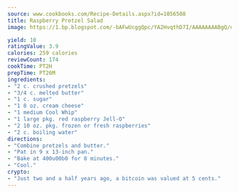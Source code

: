 ```yaml
---
source: www.cookbooks.com/Recipe-Details.aspx?id=1056508
title: Raspberry Pretzel Salad
image: https://1.bp.blogspot.com/-bAFwUcggQpc/YA2HvqthD7I/AAAAAAAABgQ/dGGityjUeSk5WIgvhJroHVt7XYoXF2qygCLcBGAsYHQ/s320/10.png

yield: 10
ratingValue: 3.9
calories: 259 calories
reviewCount: 174
cookTime: PT2H
prepTime: PT26M
ingredients:
- "2 c. crushed pretzels"
- "3/4 c. melted butter"
- "1 c. sugar"
- "1 8 oz. cream cheese"
- "1 medium Cool Whip"
- "1 large pkg. red raspberry Jell-O"
- "2 10 oz. pkg. frozen or fresh raspberries"
- "2 c. boiling water"
directions:
- "Combine pretzels and butter."
- "Pat in 9 x 13-inch pan."
- "Bake at 400u00b0 for 8 minutes."
- "Cool."
crypto:
- "Just two and a half years ago, a bitcoin was valued at 5 cents."
---
```

